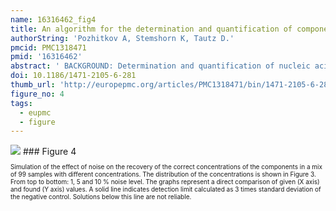 ```yaml
---
name: 16316462_fig4
title: An algorithm for the determination and quantification of components of nucleic acid mixtures based on single sequencing reactions.
authorString: 'Pozhitkov A, Stemshorn K, Tautz D.'
pmcid: PMC1318471
pmid: '16316462'
abstract: ' BACKGROUND: Determination and quantification of nucleic acid components in a mixture is usually accomplished by microarray approaches, where the mixtures are hybridized against specific probes. As an alternative, we propose here that a single sequencing reaction from a mixture of nucleic acids holds enough information to potentially distinguish the different components, provided it is known which components can occur in the mixture. RESULTS: We describe an algorithm that is based on a set of linear equations which can be solved when the sequencing profiles of the individual components are known and when the number of sequenced nucleotides is larger than the number of components in the mixture. We have implemented the procedure for one type of sequencing approach, pyrosequencing, which produces a stepwise output of peaks that is particularly suitable for the procedure. As an example we use signature sequences from ribosomal RNA to distinguish and quantify several different species in a mixture. Using simulations, we show that the procedure may also be applicable for dideoxy sequencing on capillary sequencers, requiring only some instrument specific adaptations of protocols and software. CONCLUSION: The parallel sequencing approach described here may become a simple and cheap alternative to microarray experiments which aim at routine re-determination and quantification of known nucleic acid components from environmental samples or tissue samples.'
doi: 10.1186/1471-2105-6-281
thumb_url: 'http://europepmc.org/articles/PMC1318471/bin/1471-2105-6-281-4.gif'
figure_no: 4
tags:
  - eupmc
  - figure
---
```

<img src='http://europepmc.org/articles/PMC1318471/bin/1471-2105-6-281-4.jpg' style='max-height: 300px'>
### Figure 4
<p style='font-size: 10px;'>Simulation of the effect of noise on the recovery of the correct concentrations of the components in a mix of 99 samples with different concentrations. The distribution of the concentrations is shown in Figure 3. From top to bottom: 1, 5 and 10 % noise level. The graphs represent a direct comparison of given (X axis) and found (Y axis) values. A solid line indicates detection limit calculated as 3 times standard deviation of the negative control. Solutions below this line are not reliable.</p>